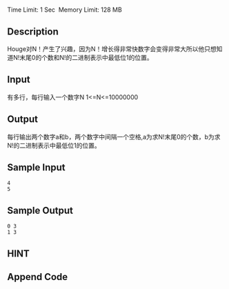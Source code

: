 # 
Time Limit: 1 Sec  Memory Limit: 128 MB


## Description
Houge对N！产生了兴趣，因为N！增长得非常快数字会变得非常大所以他只想知道N!末尾0的个数和N!的二进制表示中最低位1的位置。



## Input
有多行，每行输入一个数字N 1<=N<=10000000


## Output
每行输出两个数字a和b，两个数字中间隔一个空格,a为求N!末尾0的个数，b为求N!的二进制表示中最低位1的位置。


## Sample Input
```
4
5

```
## Sample Output
```
0 3
1 3

```

## HINT


## Append Code
